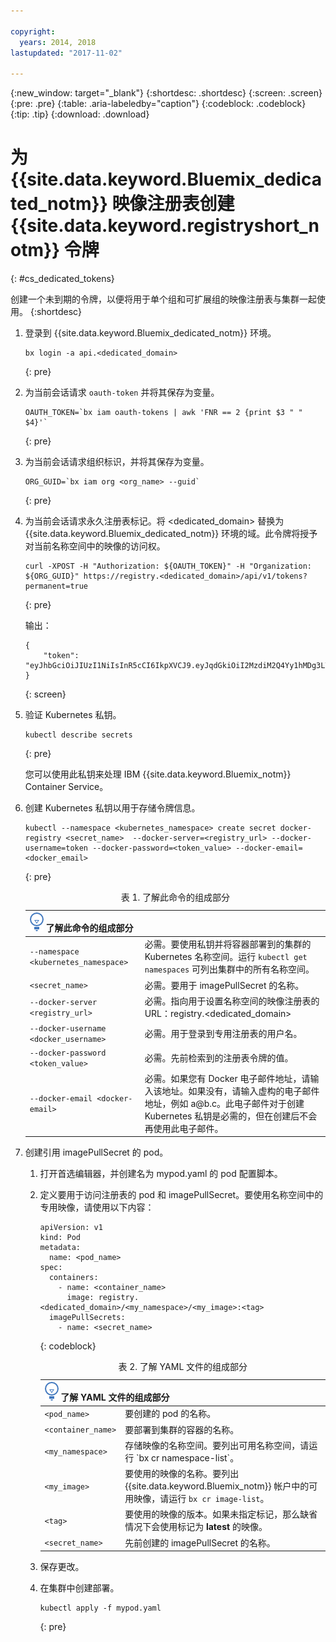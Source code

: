 ```yaml
---

copyright:
  years: 2014, 2018
lastupdated: "2017-11-02"

---
```


{:new_window: target="_blank"}
{:shortdesc: .shortdesc}
{:screen: .screen}
{:pre: .pre}
{:table: .aria-labeledby="caption"}
{:codeblock: .codeblock}
{:tip: .tip}
{:download: .download}


# 为 {{site.data.keyword.Bluemix_dedicated_notm}} 映像注册表创建 {{site.data.keyword.registryshort_notm}} 令牌
{: #cs_dedicated_tokens}

创建一个未到期的令牌，以便将用于单个组和可扩展组的映像注册表与集群一起使用。
{:shortdesc}

1.  登录到 {{site.data.keyword.Bluemix_dedicated_notm}} 环境。

    ```
    bx login -a api.<dedicated_domain>
    ```
    {: pre}

2.  为当前会话请求 `oauth-token` 并将其保存为变量。

    ```
    OAUTH_TOKEN=`bx iam oauth-tokens | awk 'FNR == 2 {print $3 " " $4}'`
    ```
    {: pre}

3.  为当前会话请求组织标识，并将其保存为变量。

    ```
    ORG_GUID=`bx iam org <org_name> --guid`
    ```
    {: pre}

4.  为当前会话请求永久注册表标记。将 <dedicated_domain> 替换为 {{site.data.keyword.Bluemix_dedicated_notm}} 环境的域。此令牌将授予对当前名称空间中的映像的访问权。

    ```
    curl -XPOST -H "Authorization: ${OAUTH_TOKEN}" -H "Organization: ${ORG_GUID}" https://registry.<dedicated_domain>/api/v1/tokens?permanent=true
    ```
    {: pre}

    输出：

    ```
    {
        "token": "eyJhbGciOiJIUzI1NiIsInR5cCI6IkpXVCJ9.eyJqdGkiOiI2MzdiM2Q4Yy1hMDg3LTVhZjktYTYzNi0xNmU3ZWZjNzA5NjciLCJpc3MiOiJyZWdpc3RyeS5jZnNkZWRpY2F0ZWQxLnVzLXNvdXRoLmJsdWVtaXgubmV0"
    }
    ```
    {: screen}

5.  验证 Kubernetes 私钥。

    ```
    kubectl describe secrets
    ```
    {: pre}

    您可以使用此私钥来处理 IBM {{site.data.keyword.Bluemix_notm}} Container Service。

6.  创建 Kubernetes 私钥以用于存储令牌信息。

    ```
    kubectl --namespace <kubernetes_namespace> create secret docker-registry <secret_name>  --docker-server=<registry_url> --docker-username=token --docker-password=<token_value> --docker-email=<docker_email>
    ```
    {: pre}

    <table>
    <caption>表 1. 了解此命令的组成部分</caption>
    <thead>
    <th colspan=2><img src="images/idea.png" alt="“构想”图标"/> 了解此命令的组成部分</th>
    </thead>
    <tbody>
    <tr>
    <td><code>--namespace &lt;kubernetes_namespace&gt;</code></td>
    <td>必需。要使用私钥并将容器部署到的集群的 Kubernetes 名称空间。运行 <code>kubectl get namespaces</code> 可列出集群中的所有名称空间。</td>
    </tr>
    <tr>
    <td><code>&lt;secret_name&gt;</code></td>
    <td>必需。要用于 imagePullSecret 的名称。</td>
    </tr>
    <tr>
    <td><code>--docker-server &lt;registry_url&gt;</code></td>
    <td>必需。指向用于设置名称空间的映像注册表的 URL：registry.&lt;dedicated_domain&gt;</li></ul></td>
    </tr>
    <tr>
    <td><code>--docker-username &lt;docker_username&gt;</code></td>
    <td>必需。用于登录到专用注册表的用户名。</td>
    </tr>
    <tr>
    <td><code>--docker-password &lt;token_value&gt;</code></td>
    <td>必需。先前检索到的注册表令牌的值。</td>
    </tr>
    <tr>
    <td><code>--docker-email &lt;docker-email&gt;</code></td>
    <td>必需。如果您有 Docker 电子邮件地址，请输入该地址。如果没有，请输入虚构的电子邮件地址，例如 a@b.c。此电子邮件对于创建 Kubernetes 私钥是必需的，但在创建后不会再使用此电子邮件。</td>
    </tr>
    </tbody></table>

7.  创建引用 imagePullSecret 的 pod。

    1.  打开首选编辑器，并创建名为 mypod.yaml 的 pod 配置脚本。
    2.  定义要用于访问注册表的 pod 和 imagePullSecret。要使用名称空间中的专用映像，请使用以下内容：


        ```
        apiVersion: v1
        kind: Pod
        metadata:
          name: <pod_name>
        spec:
          containers:
            - name: <container_name>
              image: registry.<dedicated_domain>/<my_namespace>/<my_image>:<tag>  
          imagePullSecrets:
            - name: <secret_name>
        ```
        {: codeblock}

        <table>
        <caption>表 2. 了解 YAML 文件的组成部分</caption>
        <thead>
        <th colspan=2><img src="images/idea.png" alt="“构想”图标"/> 了解 YAML 文件的组成部分</th>
        </thead>
        <tbody>
        <tr>
        <td><code>&lt;pod_name&gt;</code></td>
        <td>要创建的 pod 的名称。</td>
        </tr>
        <tr>
        <td><code>&lt;container_name&gt;</code></td>
        <td>要部署到集群的容器的名称。</td>
        </tr>
        <tr>
        <td><code>&lt;my_namespace&gt;</code></td>
        <td>存储映像的名称空间。要列出可用名称空间，请运行 `bx cr namespace-list`。</td>
        </tr>
        <td><code>&lt;my_image&gt;</code></td>
        <td>要使用的映像的名称。要列出 {{site.data.keyword.Bluemix_notm}} 帐户中的可用映像，请运行 <code>bx cr image-list</code>。</td>
        </tr>
        <tr>
        <td><code>&lt;tag&gt;</code></td>
        <td>要使用的映像的版本。如果未指定标记，那么缺省情况下会使用标记为 <strong>latest</strong> 的映像。</td>
        </tr>
        <tr>
        <td><code>&lt;secret_name&gt;</code></td>
        <td>先前创建的 imagePullSecret 的名称。</td>
        </tr>
        </tbody></table>

    3.  保存更改。

    4.  在集群中创建部署。

          ```
          kubectl apply -f mypod.yaml
          ```
          {: pre}
